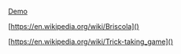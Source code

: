 [Demo](https://calog3r0.github.io/briscola.js/index.html)

[https://en.wikipedia.org/wiki/Briscola]()

[https://en.wikipedia.org/wiki/Trick-taking_game]()
